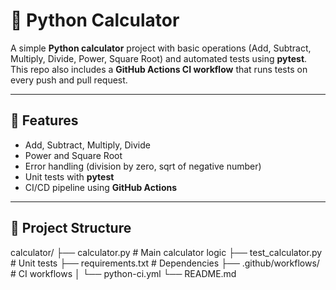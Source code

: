 # 🧮 Python Calculator

A simple **Python calculator** project with basic operations (Add, Subtract, Multiply, Divide, Power, Square Root) and automated tests using **pytest**.  
This repo also includes a **GitHub Actions CI workflow** that runs tests on every push and pull request.

---

## 🚀 Features
- Add, Subtract, Multiply, Divide
- Power and Square Root
- Error handling (division by zero, sqrt of negative number)
- Unit tests with **pytest**
- CI/CD pipeline using **GitHub Actions**

---

## 📂 Project Structure
calculator/
├── calculator.py        # Main calculator logic
├── test_calculator.py   # Unit tests
├── requirements.txt     # Dependencies
├── .github/workflows/   # CI workflows
│   └── python-ci.yml
└── README.md

